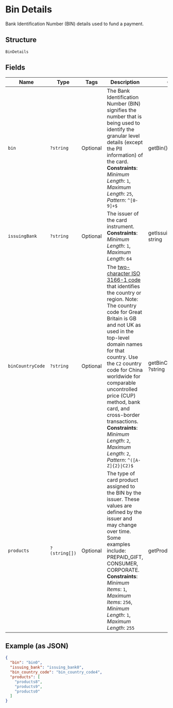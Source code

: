 
# Bin Details

Bank Identification Number (BIN) details used to fund a payment.

## Structure

`BinDetails`

## Fields

| Name | Type | Tags | Description | Getter | Setter |
|  --- | --- | --- | --- | --- | --- |
| `bin` | `?string` | Optional | The Bank Identification Number (BIN) signifies the number that is being used to identify the granular level details (except the PII information) of the card.<br>**Constraints**: *Minimum Length*: `1`, *Maximum Length*: `25`, *Pattern*: `^[0-9]+$` | getBin(): ?string | setBin(?string bin): void |
| `issuingBank` | `?string` | Optional | The issuer of the card instrument.<br>**Constraints**: *Minimum Length*: `1`, *Maximum Length*: `64` | getIssuingBank(): ?string | setIssuingBank(?string issuingBank): void |
| `binCountryCode` | `?string` | Optional | The [two-character ISO 3166-1 code](/api/rest/reference/country-codes/) that identifies the country or region. Note: The country code for Great Britain is GB and not UK as used in the top-level domain names for that country. Use the `C2` country code for China worldwide for comparable uncontrolled price (CUP) method, bank card, and cross-border transactions.<br>**Constraints**: *Minimum Length*: `2`, *Maximum Length*: `2`, *Pattern*: `^([A-Z]{2}\|C2)$` | getBinCountryCode(): ?string | setBinCountryCode(?string binCountryCode): void |
| `products` | `?(string[])` | Optional | The type of card product assigned to the BIN by the issuer. These values are defined by the issuer and may change over time. Some examples include: PREPAID_GIFT, CONSUMER, CORPORATE.<br>**Constraints**: *Minimum Items*: `1`, *Maximum Items*: `256`, *Minimum Length*: `1`, *Maximum Length*: `255` | getProducts(): ?array | setProducts(?array products): void |

## Example (as JSON)

```json
{
  "bin": "bin0",
  "issuing_bank": "issuing_bank0",
  "bin_country_code": "bin_country_code4",
  "products": [
    "products8",
    "products9",
    "products0"
  ]
}
```

